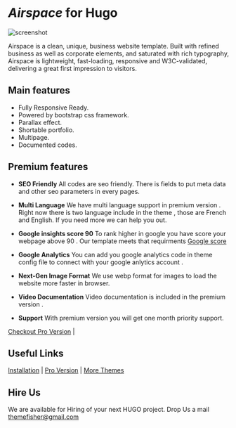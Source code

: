 # _Airspace_ for Hugo
![screenshot](https://user-images.githubusercontent.com/37659754/51828946-dfa69600-2316-11e9-983c-403f85c152ff.jpg "Home of the website")

Airspace is a clean, unique, business website template. Built with refined business as well as corporate elements, and saturated with rich typography, Airspace is lightweight, fast-loading, responsive and W3C-validated, delivering a great first impression to visitors.


## Main features

* Fully Responsive Ready.
* Powered by bootstrap css framework.
* Parallax effect.
* Shortable portfolio.
* Multipage.
* Documented codes.

## Premium features

* **SEO Friendly** All codes are seo friendly. There is fields to put meta data and other seo parameters in every pages.
* **Multi Language** We have multi language support in premium version . Right now there is two language include in the theme , those are French and English. If you need more we can help you out.
* **Google insights score 90** To rank higher in google you have score your webpage above 90 . Our template meets that requirments [Google score](https://developers.google.com/speed/pagespeed/insights/?url=http%3A%2F%2Fdemo.themefisher.com%2Fairspace-hugo%2F)

* **Google Analytics** You can add you google analytics code in theme config file to connect with your google anlytics account .
* **Next-Gen Image Format** We use webp format for images to load the website more faster in browser.
* **Video Documentation** Video documentation is included in the premium version .
* **Support** With premium version you will get one month priority support.

[Checkout Pro Version](https://themefisher.com/products/airspace-hugo/) |

## Useful Links

[Installation](https://gohugo.io/getting-started/installing/) | [Pro Version](https://themefisher.com/products/airspace-hugo/) | [More Themes](https://themefisher.com/hugo-themes/)  


## Hire Us
We are available for Hiring of your next HUGO project. Drop Us a mail [themefisher@gmail.com](mailto:themefisher@gmail.com)
